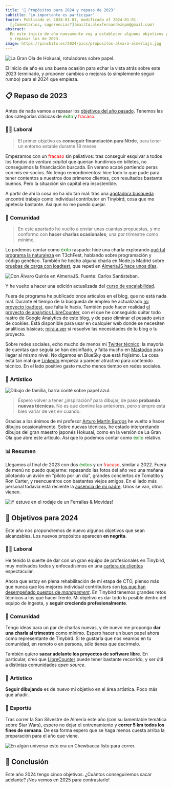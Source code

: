 ```yaml
---
title: '🎯 Propósitos para 2024 y repaso de 2023'
subtitle: 'Lo importante es participar'
footer: Publicado el 2024-01-01, modificado el 2024-01-01.
  [¿Comentarios, sugerencias?](mailto:alexfernandeznpm@gmail.com)
abstract:
  En este inicio de año nuevamente voy a establecer algunos objetivos para 2024
  y repasar los de 2023.
image: https://pinchito.es/2024/pics/propositos-alvaro-almeriajs.jpg
---
```


![La Gran Ola de Hokusai, rotuladores sobre papel.](pics/propositos-ola-hokusai.jpg "Versión de 'La gran ola en la costa de Kanagawa', de Hokusai: una ola amenaza a tres barcas de pescadores, con el monte Fuji al fondo.")

El inicio de año es una buena ocasión para echar la vista atrás sobre este 2023 terminado,
y proponer cambios o mejoras (o simplemente seguir rumbo) para el 2024 que empieza.

## 📋 Repaso de 2023

Antes de nada vamos a repasar los
[objetivos del año pasado](/2023/propositos-2023#objetivos-para-2023).
Tenemos las dos categorías clásicas de
<span style="color:green">éxito</span>
y
<span style="color:red">fracaso</span>.

### 🧑‍🏭 Laboral

> El primer objetivo es **conseguir financiación para Ntrde**,
> para tener un entorno estable durante 18 meses.

Empezamos con un
<span style="color:red">fracaso</span>
sin paliativos:
tras conseguir esquivar a todos los fondos de _venture capital_ que querían hundirnos en billetes,
no conseguimos la financiación buscada.
En verano acabé partiendo peras con mis ex-socios.
No tengo remordimientos:
hice todo lo que pude para tener contentos a nuestros dos primeros clientes,
con resultados bastante buenos.
Pero la situación sin capital era insostenible.

A partir de ahí la cosa no ha ido tan mal:
tras una [agotadora búsqueda](https://pinchito.es/2023/job-search)
encontré trabajo como individual contributor en Tinybird,
cosa que me apetecía bastante.
Así que no me puedo quejar.

### 👐 Comunidad

> En este apartado he vuelto a enviar unas cuantas propuestas,
> y me conformo con **hacer charlas ocasionales**,
> una por trimestre como mínimo.

Lo podemos contar como
<span style="color:green">éxito</span> raspado:
hice una charla explorando
[qué tal programa la naturaleza](https://t3chfest.es/2023/en/programa/que-tal-programa-la-naturaleza/)
en T3chFest,
hablando sobre programación y código genético.
También he hecho alguna charla en Node.js Madrid
sobre [pruebas de carga con loadtest](https://www.meetup.com/es-ES/node-js-madrid/events/296058888/),
que repetí en [AlmeríaJS hace unos días](https://www.meetup.com/es-ES/almeriajs/events/298010632/).

![Con Álvaro Quirós en AlmeríaJS. Fuente: Carlos Santisteban.](pics/propositos-alvaro-almeriajs.jpg "El autor aparece junto con Álvaro Quirós en atuendo de conferencia, con micrófono incorporado, delante de una pantalla.")

Y he vuelto a hacer una edición actualizada del
[curso de escalabilidad](https://pinchito.es/2020/curso-escalabilidad-2).

Fuera de programa he publicado once artículos en el blog,
que no está nada mal.
Durante el tiempo de la búsqueda de empleo he actualizado
[mi proyecto loadtest](https://github.com/alexfernandez/loadtest),
que falta le hacía.
También pude hacer realidad
[el proyecto de analytics LibreCounter](https://librecounter.org/),
con el que he conseguido quitar todo rastro de Google Analytics de este blog,
y de paso eliminar el pesado aviso de cookies.
Está disponible para usar en cualquier web donde se necesiten analíticas básicas;
[mira a ver](https://librecounter.org/) si resuelve las necesidades de tu blog o tu proyecto.

Sobre redes sociales,
echo mucho de menos mi [Twitter técnico](https://twitter.com/pinchito):
la mayoría de cuentas que seguía se han desinflado,
y falta mucho en [Mastodon](https://mastodon.social/@pinchito)
para llegar al mismo nivel.
No digamos en BlueSky que está flojísimo.
La cosa está tan mal que [LinkedIn](https://www.linkedin.com/in/pinchito/)
empieza a parecer atractivo para contenido técnico.
En el lado positivo gasto mucho menos tiempo en redes sociales.

### 🎨 Artístico

![Dibujo de familia, barra conté sobre papel azul.](pics/propositos-dibujo-familia.jpg "Dibujo de una chica mirando su móvil en un sofá, con la madre al lado.")

> Espero volver a tener ¿inspiración? para dibujar,
> de paso **probando nuevas técnicas**.
> No es que domine las anteriores,
> pero siempre está bien variar de vez en cuando.

Gracias a los ánimos de mi profesor
[Arturo Martín Burgos](http://www.arturomartinburgos.com/)
he vuelto a hacer dibujos ocasionalmente.
Sobre nuevas técnicas, he estado interpretando dibujos del gran maestro japonés Hokusai,
como en la versión de La Gran Ola que abre este artículo.
Así que lo podemos contar como
<span style="color:green">éxito</span> relativo.

### 📊 Resumen

Llegamos al final de 2023 con dos <span style="color:green">éxitos</span>
y un <span style="color:red">fracaso</span>, similar a 2022.
Fuera de menú no puedo quejarme:
repasando las fotos del año veo una mañana pilotando un avión en "piloto por un día",
grandes conciertos de Tomatito y Ron Carter,
y reencuentros con bastantes viejos amigos.
En el lado más personal todavía está reciente la
[ausencia de mi padre](https://pinchito.es/2023/una-vida-sin-fisuras).
Unos se van, otros vienen.

![¡Y estuve en el rodaje de un [Ferrallas & Movidas](https://www.youtube.com/c/FerrallasyMovidas)!](pics/propositos-ferrallas-movidas.jpg "Fran sentado en el taller mientras Carlos y Sergio miran movidas varias.")

## 🎯 Objetivos para 2024

Este año nos propondremos de nuevo algunos objetivos que sean alcanzables.
Los nuevos propósitos aparecen **en negrita**.

### 🧑‍🏭 Laboral

He tenido la suerte de dar con un gran equipo de profesionales en Tinybird,
muy motivados todos y enfocadísimos en una
[cartera de clientes](https://www.tinybird.co/customer-stories) espectacular.

Ahora que estoy en plena rehabilitación de mi etapa de CTO,
pienso más que nunca que los mejores individual contributors
son [los que han desempeñado puestos de _management_](https://charity.wtf/2017/05/11/the-engineer-manager-pendulum/).
En Tinybird tenemos grandes retos técnicos a los que hacer frente.
Mi objetivo es dar todo lo posible dentro del equipo de ingesta,
y **seguir creciendo profesionalmente**.

### 👐 Comunidad

Tengo ideas para un par de charlas nuevas,
y de nuevo me propongo **dar una charla al trimestre** como mínimo.
Espero hacer un buen papel ahora como representante de Tinybird.
Si te gustaría que nos veamos en tu comunidad,
en remoto o en persona,
sólo tienes que decírmelo.

También quiero **sacar adelante los proyectos de software libre**.
En particular, creo que [LibreCounter](https://librecounter.org/)
puede tener bastante recorrido,
y ser útil a distintas comunidades _open source_.

### 🎨 Artístico

**Seguir dibujando** es de nuevo mi objetivo en el área artística.
Poco más que añadir.

### 🏃 Esportiú

Tras correr la San Silvestre de Almería este año
(con su lamentable temática sobre Star Wars),
espero no dejar el entrenamiento y **correr 5 km todos los fines de semana**.
De esa forma espero que se haga menos cuesta arriba la preparación para el año que viene.

![En algún universo esto era un Chewbacca listo para correr.](pics/propositos-san-silvestre.jpg "Un individuo vestido de licra con una careta de hombre lobo desquiciado se intenta hacer pasar por un wookie marchoso.")

## 🤔 Conclusión

Este año 2024 tengo cinco objetivos.
¿Cuántos conseguiremos sacar adelante?
¡Nos vemos en 2025 para contrastarlo!


